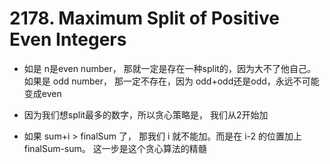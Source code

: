 # 2178. Maximum Split of Positive Even Integers

- 如是 n是even number， 那就一定是存在一种split的，因为大不了他自己。 如果是 odd number， 那一定不存在，因为 odd+odd还是odd，永远不可能变成even

- 因为我们想split最多的数字，所以贪心策略是， 我们从2开始加

- 如果 sum+i > finalSum 了， 那我们 i 就不能加。而是在 i-2 的位置加上 finalSum-sum。 这一步是这个贪心算法的精髓

